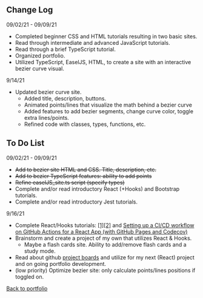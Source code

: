 ## Change Log  
09/02/21 - 09/09/21  
- Completed beginner CSS and HTML tutorials resulting in two basic sites.
- Read through intermediate and advanced JavaScript tutorials.
- Read through a brief TypeScript tutorial.
- Organized portfolio.
- Utilized TypeScript, EaselJS, HTML, to create a site with an interactive bezier curve visual.  
  
9/14/21
- Updated bezier curve site.  
    - Added title, description, buttons.  
    - Animated points/lines that visualize the math behind a bezier curve
    - Added features to add bezier segments, change curve color, toggle extra lines/points.  
    - Refined code with classes, types, functions, etc.
    
## To Do List  
09/02/21 - 09/09/21  
- ~~Add to bezier site HTML and CSS. Title, description, etc.~~  
- ~~Add to bezier TypeScript features: ability to add points~~  
- ~~Refine easelJS_site.ts script (specify types)~~  
- Complete and/or read introductory React (+Hooks) and Bootstrap tutorials.  
- Complete and/or read introductory Jest tutorials.  
  
9/16/21
- Complete React/Hooks tutorials: [[1]](https://reactjs.org/tutorial/tutorial.html)[[2]](https://reactjs.org/docs/hooks-intro.html) and [Setting up a CI/CD workflow on GitHub Actions for a React App (with GitHub Pages and Codecov)](https://dev.to/dyarleniber/setting-up-a-ci-cd-workflow-on-github-actions-for-a-react-app-with-github-pages-and-codecov-4hnp)    
- Brainstorm and create a project of my own that utilizes React & Hooks.  
    - Maybe a flash cards site. Ability to add/remove flash cards and a study mode.  
- Read about github [project boards](https://docs.github.com/en/issues/organizing-your-work-with-project-boards/managing-project-boards/about-project-boards) and utilize for my next (React) project and on going portfolio development.  
- (low priority) Optimize bezier site: only calculate points/lines positions if toggled on.  
  
[Back to portfolio](https://timblakel.github.io/)